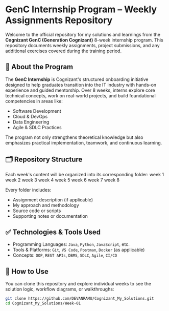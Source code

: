 # GenC Internship Program – Weekly Assignments Repository

Welcome to the official repository for my solutions and learnings from the **Cognizant GenC (Generation Cognizant)** 8-week internship program. This repository documents weekly assignments, project submissions, and any additional exercises covered during the training period.

## 📌 About the Program

The **GenC Internship** is Cognizant's structured onboarding initiative designed to help graduates transition into the IT industry with hands-on experience and guided mentorship. Over 8 weeks, interns explore core technical concepts, work on real-world projects, and build foundational competencies in areas like:

- Software Development
- Cloud & DevOps
- Data Engineering
- Agile & SDLC Practices

The program not only strengthens theoretical knowledge but also emphasizes practical implementation, teamwork, and continuous learning.

## 🗂 Repository Structure

Each week's content will be organized into its corresponding folder:
week 1
week 2
week 3
week 4
week 5
week 6
week 7
week 8

Every folder includes:

- Assignment description (if applicable)
- My approach and methodology
- Source code or scripts
- Supporting notes or documentation

## ✅ Technologies & Tools Used

- Programming Languages: `Java`, `Python`, `JavaScript`, etc.
- Tools & Platforms: `Git`, `VS Code`, `Postman`, `Docker` (as applicable)
- Concepts: `OOP`, `REST APIs`, `DBMS`, `SDLC`, `Agile`, `CI/CD`

## 📖 How to Use

You can clone this repository and explore individual weeks to see the solution logic, workflow diagrams, or walkthroughs:

```bash
git clone https://github.com/DEVANRAMU/Cognizant_My_Solutions.git
cd Cognizant_My_Solutions/Week-01

